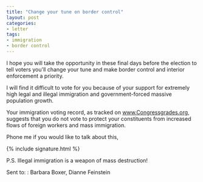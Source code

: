```yaml
---
title: "Change your tune on border control"
layout: post
categories:
- letter
tags:
- immigration
- border control
---
```


I hope you will take the opportunity in these final days before the election to tell voters you'll change your tune and make border control and interior enforcement a priority.

I will find it difficult to vote for you because of your support for extremely high legal and illegal immigration and government-forced massive population growth.

Your immigration voting record, as tracked on www.Congressgrades.org, suggests that you do not vote to protect your constituents from increased flows of foreign workers and mass immigration.

Phone me if you would like to talk about this,

{% include signature.html %}

P.S. Illegal immigration is a weapon of mass destruction!

Sent to:
: Barbara Boxer, Dianne Feinstein
